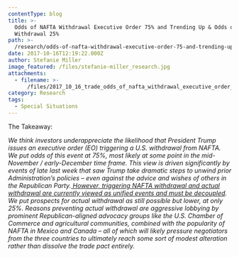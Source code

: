 ```yaml
---
contentType: blog
title: >-
  Odds of NAFTA Withdrawal Executive Order 75% and Trending Up & Odds of Actual
  Withdrawal 25%
path: >-
  /research/odds-of-nafta-withdrawal-executive-order-75-and-trending-up-odds-of-actual-withdrawal-25/
date: 2017-10-16T12:19:22.000Z
author: Stefanie Miller
image_featured: /files/stefanie-miller_research.jpg
attachments:
  - filename: >-
      /files/2017_10_16_trade_odds_of_nafta_withdrawal_executive_order_75_odds_of_actual_25.pdf
category: Research
tags:
  - Special Situations
---
```

The Takeaway:

_We think investors underappreciate the likelihood that President Trump issues an executive order (EO) triggering a U.S. withdrawal from NAFTA. We put odds of this event at 75%, most likely at some point in the mid-November / early-December time frame. This view is driven significantly by events of late last week that saw Trump take dramatic steps to unwind prior Administration’s policies – even against the advice and wishes of others in the Republican Party.<u> However, triggering NAFTA withdrawal and actual withdrawal are currently viewed as unified events and must be decoupled</u>. We put prospects for actual withdrawal as still possible but lower, at only 25%. Reasons preventing actual withdrawal are aggressive lobbying by prominent Republican-aligned advocacy groups like the U.S. Chamber of Commerce and agricultural communities, combined with the popularity of NAFTA in Mexico and Canada – all of which will likely pressure negotiators from the three countries to ultimately reach some sort of modest alteration rather than dissolve the trade pact entirely._
